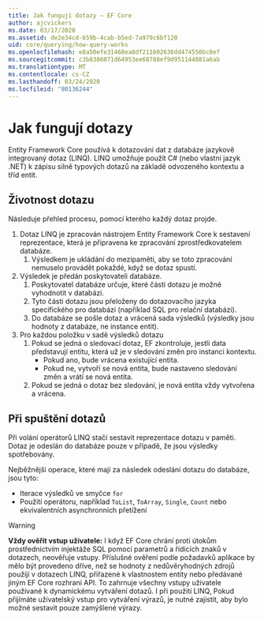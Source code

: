 ```yaml
---
title: Jak fungují dotazy – EF Core
author: ajcvickers
ms.date: 03/17/2020
ms.assetid: de2e34cd-659b-4cab-b5ed-7a979c6bf120
uid: core/querying/how-query-works
ms.openlocfilehash: e8a50efe31468ea8df211602636dd474550bc0ef
ms.sourcegitcommit: c3b8386071d64953ee68788ef9d951144881a6ab
ms.translationtype: MT
ms.contentlocale: cs-CZ
ms.lasthandoff: 03/24/2020
ms.locfileid: "80136244"
---
```

# <a name="how-queries-work"></a>Jak fungují dotazy

Entity Framework Core používá k dotazování dat z databáze jazykově integrovaný dotaz (LINQ). LINQ umožňuje použít C# (nebo vlastní jazyk .NET) k zápisu silně typových dotazů na základě odvozeného kontextu a tříd entit.

## <a name="the-life-of-a-query"></a>Životnost dotazu

Následuje přehled procesu, pomocí kterého každý dotaz projde.

1. Dotaz LINQ je zpracován nástrojem Entity Framework Core k sestavení reprezentace, která je připravena ke zpracování zprostředkovatelem databáze.
   1. Výsledkem je ukládání do mezipaměti, aby se toto zpracování nemuselo provádět pokaždé, když se dotaz spustí.
2. Výsledek je předán poskytovateli databáze.
   1. Poskytovatel databáze určuje, které části dotazu je možné vyhodnotit v databázi.
   2. Tyto části dotazu jsou přeloženy do dotazovacího jazyka specifického pro databázi (například SQL pro relační databázi).
   3. Do databáze se pošle dotaz a vrácená sada výsledků (výsledky jsou hodnoty z databáze, ne instance entit).
3. Pro každou položku v sadě výsledků dotazu
   1. Pokud se jedná o sledovací dotaz, EF zkontroluje, jestli data představují entitu, která už je v sledování změn pro instanci kontextu.
      * Pokud ano, bude vrácena existující entita.
      * Pokud ne, vytvoří se nová entita, bude nastaveno sledování změn a vrátí se nová entita.
   2. Pokud se jedná o dotaz bez sledování, je nová entita vždy vytvořena a vrácena.

## <a name="when-queries-are-executed"></a>Při spuštění dotazů

Při volání operátorů LINQ stačí sestavit reprezentace dotazu v paměti. Dotaz je odeslán do databáze pouze v případě, že jsou výsledky spotřebovány.

Nejběžnější operace, které mají za následek odeslání dotazu do databáze, jsou tyto:

* Iterace výsledků ve smyčce `for`
* Použití operátoru, například `ToList`, `ToArray`, `Single`, `Count` nebo ekvivalentních asynchronních přetížení

> [!WARNING]  
> **Vždy ověřit vstup uživatele:** I když EF Core chrání proti útokům prostřednictvím injektáže SQL pomocí parametrů a řídicích znaků v dotazech, neověřuje vstupy. Příslušné ověření podle požadavků aplikace by mělo být provedeno dříve, než se hodnoty z nedůvěryhodných zdrojů použijí v dotazech LINQ, přiřazené k vlastnostem entity nebo předávané jiným EF Core rozhraní API. To zahrnuje všechny vstupy uživatele používané k dynamickému vytváření dotazů. I při použití LINQ, Pokud přijímáte uživatelský vstup pro vytváření výrazů, je nutné zajistit, aby bylo možné sestavit pouze zamýšlené výrazy.
